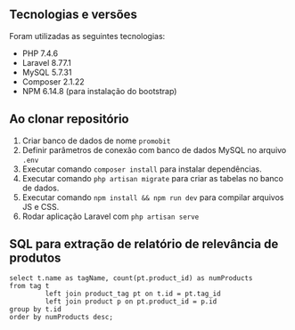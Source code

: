 ## Tecnologias e versões

Foram utilizadas as seguintes tecnologias:

- PHP 7.4.6
- Laravel 8.77.1
- MySQL 5.7.31
- Composer 2.1.22
- NPM 6.14.8 (para instalação do bootstrap)

## Ao clonar repositório

1. Criar banco de dados de nome `promobit`
2. Definir parâmetros de conexão com banco de dados MySQL no arquivo `.env`
3. Executar comando ```composer install``` para instalar dependências.
4. Executar comando ```php artisan migrate``` para criar as tabelas no banco de dados.
5. Executar comando ```npm install && npm run dev``` para compilar arquivos JS e CSS.
6. Rodar aplicação Laravel com ```php artisan serve```

## SQL para extração de relatório de relevância de produtos

```mysql
select t.name as tagName, count(pt.product_id) as numProducts
from tag t
         left join product_tag pt on t.id = pt.tag_id
         left join product p on pt.product_id = p.id
group by t.id
order by numProducts desc;
```
